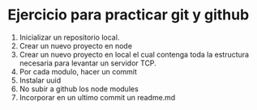 # Ejercicio para practicar git y github 

1. Inicializar un repositorio local.
2. Crear un nuevo proyecto en node
3. Crear un nuevo proyecto en local el cual contenga toda la estructura necesaria para levantar un servidor TCP.
4. Por cada modulo, hacer un commit
5. Instalar uuid
6. No subir a github los node modules
7. Incorporar en un ultimo commit un readme.md
 